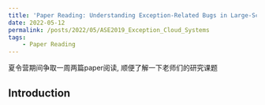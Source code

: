 ```yaml
---
title: 'Paper Reading: Understanding Exception-Related Bugs in Large-Scale Cloud Systems'
date: 2022-05-12
permalink: /posts/2022/05/ASE2019_Exception_Cloud_Systems
tags: 
    - Paper Reading
---
```


夏令营期间争取一周两篇paper阅读, 顺便了解一下老师们的研究课题

## Introduction



